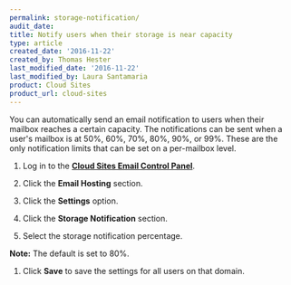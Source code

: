 ```yaml
---
permalink: storage-notification/
audit_date:
title: Notify users when their storage is near capacity
type: article
created_date: '2016-11-22'
created_by: Thomas Hester
last_modified_date: '2016-11-22'
last_modified_by: Laura Santamaria
product: Cloud Sites
product_url: cloud-sites
---
```


You can automatically send an email notification to users when their mailbox reaches a certain capacity. The notifications can be sent when a user's mailbox is at 50%, 60%, 70%, 80%, 90%, or 99%. These are the only notification limits that can be set on a per-mailbox level.

1. Log in to the [**Cloud Sites Email Control Panel**](https://cloudsites.mycpsrvr.com).

1. Click the **Email Hosting** section.

1. Click the **Settings** option.

1. Click the **Storage Notification** section.

1. Select the storage notification percentage.

  **Note:** The default is set to 80%.

1. Click **Save** to save the settings for all users on that domain.
